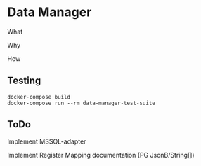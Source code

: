 # **Data Manager** #

What

Why

How

## **Testing** ##

```shell
docker-compose build
docker-compose run --rm data-manager-test-suite
```

## **ToDo** ##

Implement MSSQL-adapter

Implement Register Mapping documentation (PG JsonB/String[])
